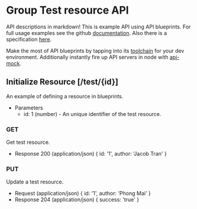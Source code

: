# Group Test resource API
API descriptions in markdown!  This is example API using API blueprints.  For full usage examples see the github [documentation](https://github.com/apiaryio/api-blueprint/tree/master/examples).
Also there is a specification [here](https://github.com/apiaryio/api-blueprint/blob/master/API%20Blueprint%20Specification.md).

Make the most of API blueprints by tapping into its [toolchain](https://apiblueprint.org/#bindings) for your dev environment.  Additionally instantly fire up API servers in node with [api-mock](https://www.npmjs.com/package/api-mock).

## Initialize Resource [/test/{id}]
An example of defining a resource in blueprints.
+ Parameters
  + id: 1 (number) - An unique identifier of the test resource.

### GET
Get test resource.
+ Response 200 (application/json)
  {
    id: '1',
    author: 'Jacob Tran'
  }

### PUT
Update a test resource.
+ Request (application/json)
  {
    id: '1',
    author: 'Phong Mai'
  }
+ Response 204 (application/json)
  {
    success: 'true'
  }
